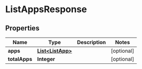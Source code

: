 

# ListAppsResponse


## Properties

| Name | Type | Description | Notes |
|------------ | ------------- | ------------- | -------------|
|**apps** | [**List&lt;ListApp&gt;**](ListApp.md) |  |  [optional] |
|**totalApps** | **Integer** |  |  [optional] |



